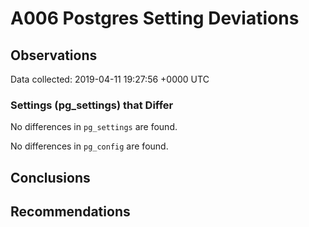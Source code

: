 # A006 Postgres Setting Deviations #

## Observations ##
Data collected: 2019-04-11 19:27:56 +0000 UTC  

### Settings (pg_settings) that Differ ###

No differences in `pg_settings` are found.


No differences in `pg_config` are found.



## Conclusions ##


## Recommendations ##

